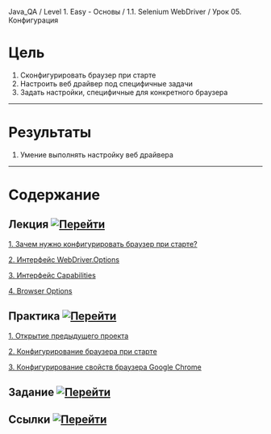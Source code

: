 Java_QA / Level 1. Easy - Основы / 1.1. Selenium WebDriver / Урок 05. Конфигурация

# Цель

1. Сконфигурировать браузер при старте
2. Настроить веб драйвер под специфичные задачи
3. Задать настройки, специфичные для конкретного браузера

***

# Результаты 

1. Умение выполнять настройку веб драйвера

***

# Содержание

## Лекция [![Перейти](https://img.shields.io/badge/-%D0%9F%D0%B5%D1%80%D0%B5%D0%B9%D1%82%D0%B8-blue)](1.%20Лекция.md)
           
[1. Зачем нужно конфигурировать браузер при старте?](1.%20Лекция.md#1.-Зачем-нужно-конфигурировать-браузер-при-старте?)

[2. Интерфейс WebDriver.Options](1.%20Лекция.md#2.-Интерфейс-WebDriver.Options)

[3. Интерфейс Capabilities](1.%20Лекция.md#3.-Интерфейс-Capabilities)

[4. Browser Options](1.%20Лекция.md#4.-Browser-Options)

## Практика [![Перейти](https://img.shields.io/badge/-%D0%9F%D0%B5%D1%80%D0%B5%D0%B9%D1%82%D0%B8-blue)](2.%20Практика.md)

[1. Открытие предыдущего проекта](2.%20Практика.md#1.-Открытие-предыдущего-проекта)

[2. Конфигурирование браузера при старте](2.%20Практика.md#2.-Конфигурирование-браузера-при-старте)

[3. Конфигурирование свойств браузера Google Chrome](2.%20Практика.md#3.-Конфигурирование-свойств-браузера-Google-Chrome)

## Задание [![Перейти](https://img.shields.io/badge/-%D0%9F%D0%B5%D1%80%D0%B5%D0%B9%D1%82%D0%B8-blue)](3.%20Задание.md)

## Ссылки [![Перейти](https://img.shields.io/badge/-%D0%9F%D0%B5%D1%80%D0%B5%D0%B9%D1%82%D0%B8-blue)](4.%20Ссылки.md)
